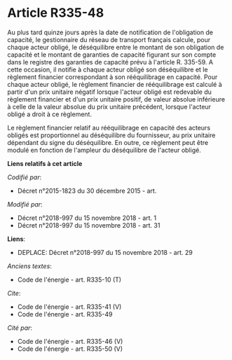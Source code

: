 # Article R335-48

Au plus tard quinze jours après la date de notification de l'obligation de capacité, le gestionnaire du réseau de transport
français calcule, pour chaque acteur obligé, le déséquilibre entre le montant de son obligation de capacité et le montant de
garanties de capacité figurant sur son compte dans le registre des garanties de capacité prévu à l'article R. 335-59. A cette
occasion, il notifie à chaque acteur obligé son déséquilibre et le règlement financier correspondant à son rééquilibrage en
capacité. Pour chaque acteur obligé, le règlement financier de rééquilibrage est calculé à partir d'un prix unitaire négatif
lorsque l'acteur obligé est redevable du règlement financier et d'un prix unitaire positif, de valeur absolue inférieure à
celle de la valeur absolue du prix unitaire précédent, lorsque l'acteur obligé a droit à ce règlement.

Le règlement financier relatif au rééquilibrage en capacité des acteurs obligés est proportionnel au déséquilibre du
fournisseur, au prix unitaire dépendant du signe du déséquilibre. En outre, ce règlement peut être modulé en fonction de
l'ampleur du déséquilibre de l'acteur obligé.

**Liens relatifs à cet article**

_Codifié par_:

  - Décret n°2015-1823 du 30 décembre 2015 - art.

_Modifié par_:

  - Décret n°2018-997 du 15 novembre 2018 - art. 1
  - Décret n°2018-997 du 15 novembre 2018 - art. 31

**Liens**:

  - DEPLACE: Décret n°2018-997 du 15 novembre 2018 - art. 29

_Anciens textes_:

  - Code de l'énergie - art. R335-10 (T)

_Cite_:

  - Code de l'énergie - art. R335-41 (V)
  - Code de l'énergie - art. R335-49

_Cité par_:

  - Code de l'énergie - art. R335-46 (V)
  - Code de l'énergie - art. R335-50 (V)
